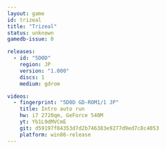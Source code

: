 ```yaml
---
layout: game
id: trizeal
title: "Trizeal"
status: unknown
gamedb-issue: 0

releases:
  - id: "5D0D"
    region: JP
    version: "1.000"
    discs: 1
    medium: gdrom

videos:
  - fingerprint: "5D0D GD-ROM1/1 JP"
    title: Intro auto run
    hw: i7 2720qm, GeForce 540M
    yt: Yb1L9dMVCmE
    git: d59197f84353d7d2b746383e9277d9ed7c8c4053
    platform: win86-release
---
```


